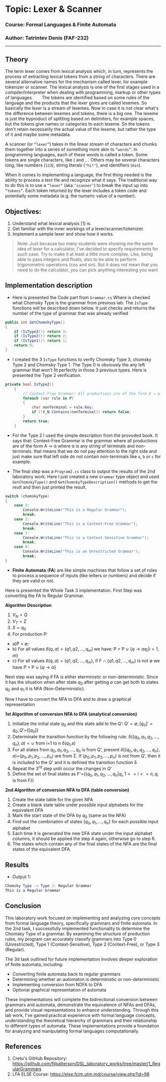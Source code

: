# Topic: Lexer & Scanner

### Course: Formal Languages & Finite Automata
### Author: Tatrintev Denis (FAF-232)

----

## Theory
The term lexer comes from lexical analysis which, in turn, represents the process of extracting lexical tokens from a string of characters. There are several alternative names for the mechanism called lexer, for example tokenizer or scanner. The lexical analysis is one of the first stages used in a compiler/interpreter when dealing with programming, markup or other types of languages.     The tokens are identified based on some rules of the language and the products that the lexer gives are called lexemes. So basically the lexer is a stream of lexemes. Now in case it is not clear what's the difference between lexemes and tokens, there is a big one. The lexeme is just the byproduct of splitting based on delimiters, for example spaces, but the tokens give names or categories to each lexeme. So the tokens don't retain necessarily the actual value of the lexeme, but rather the type of it and maybe some metadata.

A scanner (or `“lexer”`) takes in the linear stream of characters and chunks them together into a series of something more
akin to `“words”`. In programming languages, each of these words is called a token. Some tokens are single characters, like (
and `,.` Others may be several characters long, like numbers (`123`), string literals (`"hi!"`), and identifiers (`min`).

When it comes to implementing a language, the first thing needed is the ability to process a text file and recognize what it
says. The traditional way to do this is to use a `“lexer”` (aka `‘scanner’`) to break the input up into `“tokens”`. Each token
returned by the lexer includes a token code and potentially some metadata (e.g. the numeric value of a number).



## Objectives:
1. Understand what lexical analysis [1] is.
2. Get familiar with the inner workings of a lexer/scanner/tokenizer.
3. Implement a sample lexer and show how it works.
> Note: Just because too many students were showing me the same idea of lexer for a calculator, I've decided to specify requirements for such case. Try to make it at least a little more complex. Like, being able to pass integers and floats, also to be able to perform trigonometric operations (cos and sin). But it does not mean that you need to do the calculator, you can pick anything interesting you want

## Implementation description
* Here is presented the Code part from `Grammar.cs` Where is checked what Chomsky Type is the grammar from previous lab. The `IsType` functions will be described down below. It just checks and returns the number of the type of grammar that was already verified

```cs
public int GetChomskyType()
{
    if (IsType3()) return 3;
    if (IsType2()) return 2;
    if (IsType1()) return 1;
    return 0;
}
```

* I created the 3 `IsType` functions to verify Chomsky Type 3, chomsky Type 2 and Chomsky Type 1. The Type 0 is obviously the any left grammar that won't fit perfectly in those 3 previous types. Here is presented the Type 2 verification. 

```cs
private bool IsType2()
    {
        // Context-Free Grammar: All productions are of the form A → α where α is any string of terminals and non-terminals
        foreach (var rule in P)
        {
            char nonTerminal = rule.Key;
            if (!V_N.Contains(nonTerminal)) return false;
        }
        return true;
    }
```

* For the Type 2 I used the simple description from the provoded book. It says that: Context-Free Grammar is the grammar where all productions are of the form A → α where α is any string of terminals and non-terminals. that means that we do not pay attention to the right side and just make sure that left side do not contain non-terminals like `a`, `b` or `c` for example.

* The final step was a `Program2.cs` class to output the results of the 2nd laboratory work. Here I just created a new `Grammar` type object and used `GetChomskyType()` and `GetChomskyTypeDescription()` methods to get the reult and then just printed the result.

```cs
switch (chomskyType)
{
    case 3:
        Console.WriteLine("This is a Regular Grammar");
        break;
    case 2:
        Console.WriteLine("This is a Context-Free Grammar");
        break;
    case 1:
        Console.WriteLine("This is a Context-Sensitive Grammar");
        break;
    case 0:
        Console.WriteLine("This is an Unrestricted Grammar");
        break;
}

```
* **Finite Automata** (**FA**) are like simple machines that follow a set of rules to process a sequence of inputs (like letters or numbers) and decide if they are valid or not. 

Here is presented the Whole Task 3 implementation. 
First Step was converting the FA to Regular Grammar. 

**Algorithm Description**
1. $V_N=Q$
2. $V_T=Σ$
3. $S=q_0$
4. For production P:
- a)P = ∅; 
- b) For all values $δ(q, a) = (q1, q2,…, q_m)$ we have: P = P ∪ {$q → aq_i | i=1,m$} 
- c) For all values $δ(q, a) = (q1, q2,…, q_m)$, if F ∩ {$q1, q2,…, q_m$} is not ∅ we have P = P ∪ {$q → a$}

Next step was saying if FA is either eterministic or non-deterministic. Since it has the situation when after state $q_0$ after getting $a$ can get both to states $q_0$ and $q_1$ it is NFA (Non-Deterministic).

Now I have to convert the NFA to DFA and to draw a graphical representation

**1st Algorithm of conversion NFA to DFA (analytical conversion)**

1. Initialize the initial state $q_0$ and this state add to the Q’: $Q'=∅;[q_0]'=q_0;Q'=${$[q_0]$}
2. Determinate the transition function by the following rule: $δ(${$q_0,q_1,q_2,...,q_n$}$,a)=∪$ from i=1 to n δ($q_1$,a)
3. For all states from $q_0,q_1,q_2,...,q_n$ is from Q', present $δ(${$q_0,q_1,q_2,...,q_n$}$,a)=${$p_0,p_1,p_2,...,p_n$} are from Σ. If {$p_0,p_1,p_2,...,p_n$} is not from Q', then it is included to the Q' and it is defined the transition function δ
4. Repeat the $3^r$$^d$ step until occur the changes in Q'
5. Define the set of final states as F'=({$q_0,q_1,q_2,...,q_n|q_i, 1<=i<=n,q_i$ is from F})

**2nd Algorithm of conversion NFA to DFA (table conversion)**
1. Create the state table for the given NFA
2. Create a blank state table under possible input alphabets for the equivalent DFA
3. Mark the start state of the DFA by $q_0$ (same as the NFA)
4. Find out the combination of states {$q_0,q_1,...,q_n$} for each possible input alphabet
5. Each time it is generated the new DFA state under the input alphabet columns, it should be applied the step 4 again, otherwise go to step 6.
6. The states which contain any of the final states of the NFA are the final states of the equivalent DFA.

## Results
- Output 1:
```powershell
Chomsky Type -> Type 3: Regular Grammar
This is a Regular Grammar
```


## Conclusion
This laboratory work focused on implementing and analyzing core concepts from formal language theory, specifically grammars and finite automata.
In the 2nd task, I successfully implemented functionality to determine the Chomsky Type of a grammar. By examining the structure of production rules, my program can accurately classify grammars into Type 0 (Unrestricted), Type 1 (Context-Sensitive), Type 2 (Context-Free), or Type 3 (Regular).

The 3d task outlined for future implementation involves deeper exploration of finite automata, including:
- Converting finite automata back to regular grammars
- Determining whether an automaton is deterministic or non-deterministic
- Implementing conversion from NDFA to DFA
- Optional graphical representation of automata

These implementations will complete the bidirectional conversion between grammars and automata, demonstrate the equivalence of NFAs and DFAs, and provide visual representations to enhance understanding. Through this lab work, I've gained practical experience with formal language concepts, understanding the theoretical hierarchy of grammars and their relationship to different types of automata. These implementations provide a foundation for analyzing and manipulating formal languages computationally.
## References
1. Cretu's GitHub Repository: https://github.com/filpatterson/DSL_laboratory_works/tree/master/1_RegularGrammars
2. LFA ELSE Course: https://else.fcim.utm.md/course/view.php?id=98
